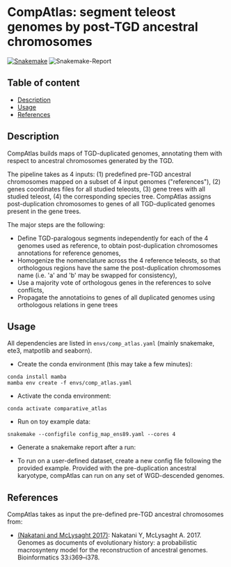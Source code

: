 # CompAtlas: segment teleost genomes by post-TGD ancestral chromosomes

 [![Snakemake](https://img.shields.io/badge/snakemake-≥5.5.4-brightgreen.svg)](https://snakemake.bitbucket.io) ![Snakemake-Report](https://img.shields.io/badge/snakemake-report-green.svg)

## Table of content

  - [Description](#description)
  - [Usage](#usage)
  - [References](#references)

## Description

CompAtlas builds maps of TGD-duplicated genomes, annotating them with respect to ancestral chromosomes generated by the TGD.

The pipeline takes as 4 inputs: (1) predefined pre-TGD ancestral chromosomes mapped on a subset of 4 input genomes ("references"), (2) genes coordinates files for all studied teleosts, (3) gene trees with all studied teleost, (4) the corresponding species tree. CompAtlas assigns post-duplication chromosomes to genes of all TGD-duplicated genomes present in the gene trees.

The major steps are the following:

- Define TGD-paralogous segments independently for each of the 4 genomes used as reference, to obtain post-duplication chromosomes annotations for reference genomes,
- Homogenize the nomenclature across the 4 reference teleosts, so that orthologous regions have the same the post-duplication chromosomes name (i.e. 'a' and 'b' may be swapped for consistency),
- Use a majority vote of orthologous genes in the references to solve conflicts,
- Propagate the annotatioins to genes of all duplicated genomes using orthologous relations in gene trees


## Usage

All dependencies are listed in `envs/comp_atlas.yaml` (mainly snakemake, ete3, matpotlib and seaborn).

- Create the conda environment (this may take a few minutes):
```
conda install mamba
mamba env create -f envs/comp_atlas.yaml
```

- Activate the conda environment:
```
conda activate comparative_atlas
```

- Run on toy example data:
```
snakemake --configfile config_map_ens89.yaml --cores 4
```

- Generate a snakemake report after a run:

- To run on a user-defined dataset, create a new config file following the provided example. Provided with the pre-duplication ancestral karyotype, compAtlas can run on any set of WGD-descended genomes.

## References

CompAtlas takes as input the pre-defined pre-TGD ancestral chromosomes from:

- [(Nakatani and McLysaght 2017)](https://academic.oup.com/bioinformatics/article/33/14/i369/3953974): Nakatani Y, McLysaght A. 2017. Genomes as documents of evolutionary history: a probabilistic macrosynteny model for the reconstruction of ancestral genomes. Bioinformatics 33:i369–i378.
